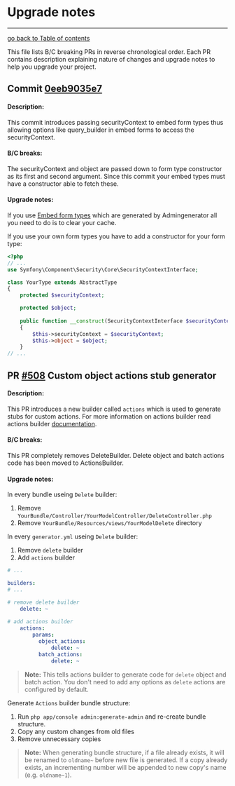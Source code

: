 # Upgrade notes
----------------------------------------------------

[go back to Table of contents][back-to-index]

[back-to-index]: https://github.com/symfony2admingenerator/AdmingeneratorGeneratorBundle/blob/master/Resources/doc/documentation.md#2-support-and-contribution

This file lists B/C breaking PRs in reverse chronological order. Each PR contains 
description explaining nature of changes and upgrade notes to help you upgrade your 
project.

## Commit [0eeb9035e7][commit0eeb9035e7]

[commit0eeb9035e7]: https://github.com/symfony2admingenerator/AdmingeneratorGeneratorBundle/commit/0eeb9035e74291692513873fd67e8eb60b315e02

#### Description:

This commit introduces passing securityContext to embed form types thus allowing 
options like query_builder in embed forms to access the securityContext.

#### B/C breaks:

The securityContext and object are passed down to form type constructor as 
its first and second argument. Since this commit your embed types must have 
a constructor able to fetch these.

#### Upgrade notes:

If you use [Embed form types](https://github.com/symfony2admingenerator/AdmingeneratorGeneratorBundle/blob/master/Resources/doc/generator/embed-types.md)
which are generated by Admingenerator all you need to do is to clear your cache. 

If you use your own form types you have to add a constructor for your form type:

```php
<?php
// ...
use Symfony\Component\Security\Core\SecurityContextInterface; 

class YourType extends AbstractType
{
    protected $securityContext;

    protected $object;
    
    public function __construct(SecurityContextInterface $securityContext, $object)
    {
        $this->securityContext = $securityContext;
        $this->object = $object;
    }
// ...
```


## PR [#508][pr508] Custom object actions stub generator

[pr508]: https://github.com/symfony2admingenerator/AdmingeneratorGeneratorBundle/pull/508

#### Description:

This PR introduces a new builder called `actions` which is used to generate 
stubs for custom actions. For more information on actions builder read actions builder 
[documentation](https://github.com/symfony2admingenerator/AdmingeneratorGeneratorBundle/blob/master/Resources/doc/builders/actions-builder.md).

#### B/C breaks:

This PR completely removes DeleteBuilder. Delete object and batch actions 
code has been moved to ActionsBuilder.

#### Upgrade notes:

In every bundle useing `Delete` builder:

1. Remove `YourBundle/Controller/YourModelController/DeleteController.php`
2. Remove `YourBundle/Resources/views/YourModelDelete` directory

In every `generator.yml` useing `Delete` builder:

1. Remove `delete` builder
2. Add `actions` builder

```yaml
# ...

builders:
# ...

# remove delete builder
    delete: ~ 
    
# add actions builder
    actions:
        params:
          object_actions:
              delete: ~
          batch_actions:
              delete: ~
```

> **Note:** This tells actions builder to generate code for `delete` object and 
batch action. You don't need to add any options as `delete` actions are configured
by default.

Generate `Actions` builder bundle structure:

1. Run `php app/console admin:generate-admin` and re-create bundle structure.
2. Copy any custom changes from old files
3. Remove unnecessary copies

> **Note:** When generating bundle structure, if a file already exists, it will be
renamed to `oldname~` before new file is generated. If a copy already exists, an 
incrementing number will be appended to new copy's name (e.g. `oldname~1`).
